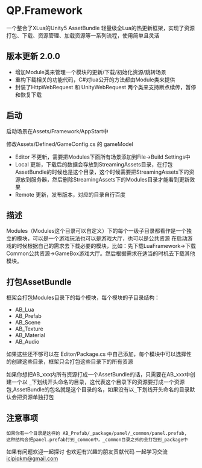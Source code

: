 # QP.Framework

一个整合了XLua的Unity5 AssetBundle 轻量级全Lua的热更新框架，实现了资源打包、下载、资源管理、加载资源等一系列流程，使用简单且灵活

版本更新 2.0.0
---
* 增加Module类来管理一个模块的更新/下载/初始化资源/跳转场景
* 重构下载相关的功能代码，C#对lua公开的方法都由Module类来提供
* 封装了HttpWebRequest 和 UnityWebRequest 两个类来支持断点续传，暂停和恢复下载

启动
---
启动场景在Assets/Framework/AppStart中

修改Assets/Defined/GameConfig.cs 的 gameModel

* Editor 不更新，需要把Modules下面所有场景添加到File->Build Settings中
* Local  更新，下载后的数据会存放到StreamingAssets目录，在打包AssetBundle的时候也是这个目录，这个时候需要把StreamingAssets下的资源放到服务器，然后删除StreamingAssets下的Modules目录才能看到更新效果
* Remote 更新，发布版本，对应的目录自行百度


描述
---
Modules（Modules这个目录可以自定义）下的每个一级子目录都看作是一个独立的模块，可以是一个游戏玩法也可以是游戏大厅，也可以是公共资源
在启动游戏的时候根据自己的需求去下载必要的模块，比如：先下载LuaFramework->下载Common公共资源->GameBox游戏大厅。然后根据需求在适当的时机去下载其他模块。

打包AssetBundle
--
框架会打包Modules目录下的每个模块，每个模块的子目录结构：
* AB_Lua
* AB_Prefab
* AB_Scene
* AB_Texture
* AB_Material
* AB_Audio

如果这些还不够可以在 Editor/Package.cs 中自己添加，每个模块中可以选择性的创建这些目录，框架只会打包这些目录下的所有资源

如果你想把AB_xxx内所有资源打成一个AssetBundle的话，只需要在AB_xxx中创建一个以 `_`下划线开头命名的目录，这代表这个目录下的资源要打成一个资源包,AssetBundle的包名就是这个目录的名，如果没有以`_`下划线开头命名的目录默认会把资源单独打包

注意事项
---
    如果你有一个目录是这样的 AB_Prefab/_package/panel/_common/panel.prefab,
    这种结构会把panel.prefab打到_common中，_common目录之外的会打包到_package中

如果有问题欢迎一起探讨 也欢迎有兴趣的朋友贡献代码 一起学习交流 icipiqkm@gmail.com


